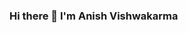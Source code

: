 ### Hi there 👋 I'm Anish Vishwakarma

<!--
**Anishvish/anishvish** is a ✨ _special_ ✨ repository because its `README.md` (this file) appears on your GitHub profile.

Here are some ideas to get you started:

- 🔭 I’m currently working on Java and Cloud()
- 🌱 I’m currently learning React js
- 🤔 I’m looking for help with ...
- 💬 Ask me about java and cloud
- 📫 How to reach me: anishvish5@gmail.com
-->
